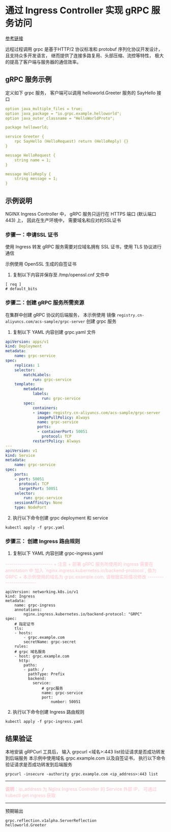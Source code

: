 # 通过 Ingress Controller 实现 gRPC 服务访问
[参考链接](https://help.aliyun.com/document_detail/313328.html?spm=5176.smartservice_service_robot_chat_new.help.dexternal.7a10f625A9jBFN)

远程过程调用 grpc 是基于HTTP/2 协议标准和 protobuf 序列化协议开发设计，且支持众多开发语言， 继而提供了连接多路复用、头部压缩、流控等特性， 极大的提高了客户端与服务器的通信效率。

## gRPC 服务示例
定义如下 grpc 服务， 客户端可以调用 helloworld.Greeter 服务的 SayHello 接口
```yaml
option java_multiple_files = true;
option java_package = "io.grpc.example.helloworld";
option java_outer_classname = "HelloWorldProto";

package helloworld;

service Greeter {
    rpc SayHello (HelloRequest) return (HelloReply) {}
}

message HelloRequest {
    string name = 1;
}

message HelloReply {
    string message = 1;
}
```

## 示例说明
NGINX Ingress Controller 中， gRPC 服务只运行在 HTTPS 端口 (默认端口 443) 上， 因此在生产环境中， 需要域名和应对的SSL证书

### 步骤一：申请SSL 证书
使用 Ingress 转发 gRPC 服务需要对应域名拥有 SSL 证书，使用 TLS 协议进行通信

示例使用 OpenSSL 生成的自签证书

1. 复制以下内容并保存至 /tmp/openssl.cnf 文件中
```shell
[ req ]
# default_bits
```

### 步骤二：创建 gRPC 服务所需资源
在集群中创建 gRPC 协议的后端服务， 本示例使用 镜像 `registry.cn-aliyuncs.com/acs-sample/grpc-server` 创建 grpc 服务
1. 复制以下 YAML 内容创建 grpc.yaml 文件
```yml
apiVersion: apps/v1
kind: Deployment
metadata:
    name: grpc-service
spec:
    replicas: 1
    selector:
        matchLabels:
            run: grpc-service
    template: 
        metadata: 
            labels:
                run: grpc-service
        spec:
            containers:
            - image: registry.cn-aliyuncs.com/acs-sample/grpc-server
              imagePullPolicy: Always
              name: grpc-service
              ports:
              - containerPort: 50051
                protocol: TCP
            restartPolicy: Always
---
apiVersion: v1
kind: Service
metadata: 
    name: grpc-service
spec:
    ports:
    - port: 50051
      protocol: TCP
      targetPort: 50051
    selector:
        run: grpc-service
    sessionAffinity: None
    type: NodePort
```

2. 执行以下命令创建 grpc deployment 和 service
```
kubectl apply -f grpc.yaml
```

### 步骤三： 创建 Ingress 路由规则
1. 复制以下 YAML 内容创建 grpc-ingress.yaml
<font color="pink">
-----------------------
+ 注意
    + 部署 gRPC 服务所使用的 ingress 需要在 annotation 中 加入 `nginx.ingress.kubernetes.io/backend-protocol`, 值为 GRPC
    + 本示例使用的域名为 grpc.example.com, 请根据实际情况修改
-----------------------
</font>

```
apiVersion: networking.k8s.io/v1
kind: Ingress
metadata:
    name: grpc-ingress
    annotations:
        nginx.ingress.kubernetes.io/backend-protocol: "GRPC"
spec:
    # 指定证书
    tls:
    - hosts:
        - grpc.example.com
        secretName: grpc-secret
    rules:
    # grpc 域名服务
    - host: grpc.example.com
      http:
        paths:
        - path: /
          pathType: Prefix
          backend:
            service:
                # grpc服务
                name: grpc-service
                port:
                    number: 50051
```

2. 执行以下命令创建 Ingress 路由规则
```
kubectl apply -f grpc-ingress.yaml
```

## 结果验证
本地安装 gRPCurl 工具后， 输入 grpcurl <域名>:443 list验证请求是否成功转发到后端服务
本示例中使用域名 grpc.example.com 以及自签证书， 执行以下命令验证请求是否成功转发到后端服务
```
grpcurl -insecure -authority grpc.example.com <ip_address>:443 list
```


<font color="pink">

-----------------------
**说明**：ip_address 为 Nginx Ingress Controller 的 Service 外部 IP， 可通过 kubectl get ingress 获取

-----------------------
</font>

预期输出
```
grpc.reflection.v1alpha.ServerReflection
helloworld.Greeter
```
